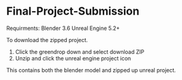 # Final-Project-Submission

Requirments: Blender 3.6 Unreal Engine 5.2+

To download the zipped project.

1. Click the greendrop down and select download ZIP
2. Unzip and click the unreal engine project icon

This contains both the blender model and zipped up unreal project.
